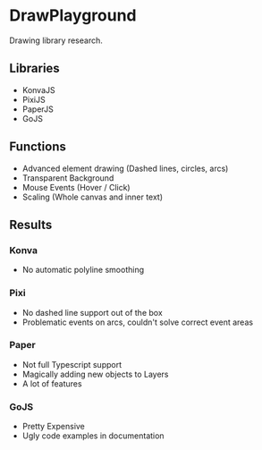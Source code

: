 # DrawPlayground
Drawing library research.

## Libraries
- KonvaJS
- PixiJS
- PaperJS
- GoJS

## Functions
- Advanced element drawing (Dashed lines, circles, arcs)
- Transparent Background
- Mouse Events (Hover / Click)
- Scaling (Whole canvas and inner text)

## Results
### Konva
- No automatic polyline smoothing
### Pixi
- No dashed line support out of the box
- Problematic events on arcs, couldn't solve correct event areas
### Paper
- Not full Typescript support
- Magically adding new objects to Layers
- A lot of features
### GoJS
- Pretty Expensive
- Ugly code examples in documentation
